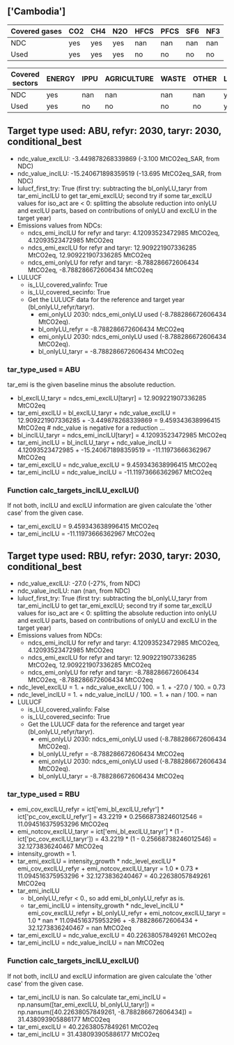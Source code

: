 ## ['Cambodia']



| Covered gases | CO2 | CH4 | N2O | HFCS | PFCS | SF6 | NF3 |
| ---- | ---- | ---- | ---- | ---- | ---- | ---- | ----  |
| NDC | yes | yes | yes | nan | nan | nan | nan |
| Used | yes | yes | yes | no | no | no | no |

| Covered sectors | ENERGY | IPPU | AGRICULTURE | WASTE | OTHER | LULUCF |
| ---- | ---- | ---- | ---- | ---- | ---- | ----  |
| NDC | yes | nan | nan | nan | nan | yes |
| Used | yes | no | no | no | no | yes |



## Target type used: ABU, refyr: 2030, taryr: 2030, conditional_best
- ndc_value_exclLU: -3.449878268339869 (-3.100 MtCO2eq_SAR, from NDC)
- ndc_value_inclLU: -15.240671898359519 (-13.695 MtCO2eq_SAR, from NDC)
- lulucf_first_try: True
(first try: subtracting the bl_onlyLU_taryr from tar_emi_inclLU to get tar_emi_exclLU;
second try if some tar_exclLU values for iso_act are < 0: splitting the absolute reduction into onlyLU and exclLU parts, based on contributions of onlyLU and exclLU in the target year)
- Emissions values from NDCs:
  - ndcs_emi_inclLU for refyr and taryr: 4.12093523472985 MtCO2eq, 4.12093523472985 MtCO2eq
  - ndcs_emi_exclLU for refyr and taryr: 12.909221907336285 MtCO2eq, 12.909221907336285 MtCO2eq
  - ndcs_emi_onlyLU for refyr and taryr: -8.788286672606434 MtCO2eq, -8.788286672606434 MtCO2eq
- LULUCF
  - is_LU_covered_valinfo: True
  - is_LU_covered_secinfo: True
  - Get the LULUCF data for the reference and target year (bl_onlyLU_refyr/taryr).
    - emi_onlyLU 2030: ndcs_emi_onlyLU used (-8.788286672606434 MtCO2eq).
    - bl_onlyLU_refyr = -8.788286672606434 MtCO2eq
    - emi_onlyLU 2030: ndcs_emi_onlyLU used (-8.788286672606434 MtCO2eq).
    - bl_onlyLU_taryr = -8.788286672606434 MtCO2eq
### tar_type_used = ABU
tar_emi is the given baseline minus the absolute reduction.
- bl_exclLU_taryr = ndcs_emi_exclLU[taryr] = 12.909221907336285 MtCO2eq
- tar_emi_exclLU = bl_exclLU_taryr + ndc_value_exclLU = 12.909221907336285 + -3.449878268339869 = 9.459343638996415 MtCO2eq # ndc_value is negative for a reduction ...
- bl_inclLU_taryr = ndcs_emi_inclLU[taryr] = 4.12093523472985 MtCO2eq
- tar_emi_inclLU = bl_inclLU_taryr + ndc_value_inclLU = 4.12093523472985 + -15.240671898359519 = -11.11973666362967 MtCO2eq
- tar_emi_exclLU = ndc_value_exclLU = 9.459343638996415 MtCO2eq
- tar_emi_inclLU = ndc_value_inclLU = -11.11973666362967 MtCO2eq
### Function calc_targets_inclLU_exclLU()
If not both, inclLU and exclLU information are given calculate the 'other case' from the given case.
- tar_emi_exclLU = 9.459343638996415 MtCO2eq
- tar_emi_inclLU = -11.11973666362967 MtCO2eq



## Target type used: RBU, refyr: 2030, taryr: 2030, conditional_best
- ndc_value_exclLU: -27.0 (-27%, from NDC)
- ndc_value_inclLU: nan (nan, from NDC)
- lulucf_first_try: True
(first try: subtracting the bl_onlyLU_taryr from tar_emi_inclLU to get tar_emi_exclLU;
second try if some tar_exclLU values for iso_act are < 0: splitting the absolute reduction into onlyLU and exclLU parts, based on contributions of onlyLU and exclLU in the target year)
- Emissions values from NDCs:
  - ndcs_emi_inclLU for refyr and taryr: 4.12093523472985 MtCO2eq, 4.12093523472985 MtCO2eq
  - ndcs_emi_exclLU for refyr and taryr: 12.909221907336285 MtCO2eq, 12.909221907336285 MtCO2eq
  - ndcs_emi_onlyLU for refyr and taryr: -8.788286672606434 MtCO2eq, -8.788286672606434 MtCO2eq
- ndc_level_exclLU = 1. + ndc_value_exclLU / 100. = 1. + -27.0 / 100. = 0.73
- ndc_level_inclLU = 1. + ndc_value_inclLU / 100. = 1. + nan / 100. = nan
- LULUCF
  - is_LU_covered_valinfo: False
  - is_LU_covered_secinfo: True
  - Get the LULUCF data for the reference and target year (bl_onlyLU_refyr/taryr).
    - emi_onlyLU 2030: ndcs_emi_onlyLU used (-8.788286672606434 MtCO2eq).
    - bl_onlyLU_refyr = -8.788286672606434 MtCO2eq
    - emi_onlyLU 2030: ndcs_emi_onlyLU used (-8.788286672606434 MtCO2eq).
    - bl_onlyLU_taryr = -8.788286672606434 MtCO2eq
### tar_type_used = RBU
- emi_cov_exclLU_refyr = ict['emi_bl_exclLU_refyr'] * ict['pc_cov_exclLU_refyr'] = 43.2219 * 0.25668738246012546 = 11.094516375953296 MtCO2eq
- emi_notcov_exclLU_taryr = ict['emi_bl_exclLU_taryr'] * (1 - ict['pc_cov_exclLU_taryr']) = 43.2219 * (1 - 0.25668738246012546) = 32.1273836240467 MtCO2eq
- intensity_growth = 1.
- tar_emi_exclLU = intensity_growth * ndc_level_exclLU * emi_cov_exclLU_refyr + emi_notcov_exclLU_taryr = 1.0 * 0.73 * 11.094516375953296 + 32.1273836240467 = 40.22638057849261 MtCO2eq
- tar_emi_inclLU
  - bl_onlyLU_refyr < 0., so add emi_bl_onlyLU_refyr as is.
  - tar_emi_inclLU = intensity_growth * ndc_level_inclLU * emi_cov_exclLU_refyr + bl_onlyLU_refyr + emi_notcov_exclLU_taryr = 1.0 * nan * 11.094516375953296 + -8.788286672606434 + 32.1273836240467 = nan MtCO2eq
- tar_emi_exclLU = ndc_value_exclLU = 40.22638057849261 MtCO2eq
- tar_emi_inclLU = ndc_value_inclLU = nan MtCO2eq
### Function calc_targets_inclLU_exclLU()
If not both, inclLU and exclLU information are given calculate the 'other case' from the given case.
- tar_emi_inclLU is nan. So calculate tar_emi_inclLU = np.nansum([tar_emi_exclLU, bl_onlyLU_taryr]) = np.nansum([40.22638057849261, -8.788286672606434]) = 31.438093905886177 MtCO2eq
- tar_emi_exclLU = 40.22638057849261 MtCO2eq
- tar_emi_inclLU = 31.438093905886177 MtCO2eq